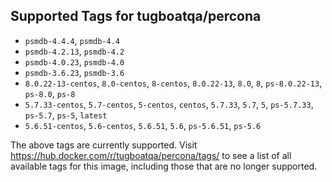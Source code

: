 ## Supported Tags for tugboatqa/percona

* `psmdb-4.4.4`, `psmdb-4.4`
* `psmdb-4.2.13`, `psmdb-4.2`
* `psmdb-4.0.23`, `psmdb-4.0`
* `psmdb-3.6.23`, `psmdb-3.6`
* `8.0.22-13-centos`, `8.0-centos`, `8-centos`, `8.0.22-13`, `8.0`, `8`, `ps-8.0.22-13`, `ps-8.0`, `ps-8`
* `5.7.33-centos`, `5.7-centos`, `5-centos`, `centos`, `5.7.33`, `5.7`, `5`, `ps-5.7.33`, `ps-5.7`, `ps-5`, `latest`
* `5.6.51-centos`, `5.6-centos`, `5.6.51`, `5.6`, `ps-5.6.51`, `ps-5.6`

The above tags are currently supported. Visit https://hub.docker.com/r/tugboatqa/percona/tags/ to see a list of all available tags for this image, including those that are no longer supported.
